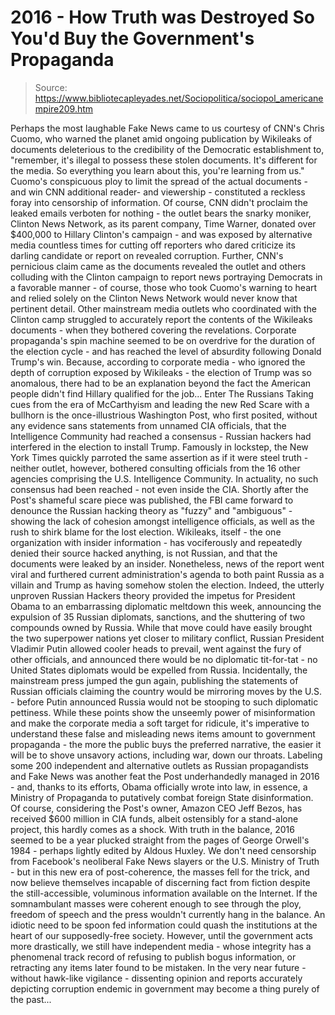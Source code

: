 # 2016 - How Truth was Destroyed So You'd Buy the Government's Propaganda

> Source: https://www.bibliotecapleyades.net/Sociopolitica/sociopol_americanempire209.htm

Perhaps the most laughable
Fake News came to us
courtesy of CNN's Chris
Cuomo, who
warned the planet amid ongoing publication by Wikileaks
of documents deleterious to the credibility of the
Democratic establishment to,
"remember, it's illegal to
possess these stolen documents. It's different for the
media. So everything you learn about this, you're
learning from us."
Cuomo's conspicuous ploy to
limit the spread of the actual documents - and win CNN
additional reader- and viewership - constituted a reckless
foray into censorship of information.
Of course, CNN didn't proclaim
the leaked emails verboten for nothing - the outlet bears
the snarky moniker,
Clinton News Network, as its parent company, Time
Warner,
donated over $400,000 to Hillary Clinton's
campaign - and was exposed by alternative media countless
times for
cutting off reporters who dared criticize its darling
candidate or report on revealed corruption.
Further, CNN's pernicious claim
came as the documents
revealed the outlet and others colluding with the
Clinton campaign to report news portraying Democrats in a
favorable manner - of course, those who took Cuomo's warning
to heart and relied solely on the Clinton News Network would
never know that pertinent detail.
Other mainstream media outlets
who coordinated with the Clinton camp struggled to
accurately report the contents of
the Wikileaks documents -
when they bothered covering the revelations.
Corporate propaganda's spin
machine seemed to be on overdrive for the duration of the
election cycle - and has reached the level of absurdity
following Donald Trump's win.
Because, according to corporate
media - who ignored the depth of corruption exposed by
Wikileaks - the election of Trump was so anomalous,
there had to be an explanation beyond the fact the American
people didn't find Hillary qualified for the job...
Enter The
Russians
Taking cues from the era of
McCarthyism and leading the new Red Scare with a bullhorn is
the once-illustrious Washington Post, who first
posited, without any evidence sans statements from
unnamed CIA officials, that the Intelligence Community had
reached a consensus - Russian hackers had interfered in the
election to install Trump.
Famously in lockstep, the New
York Times quickly parroted the same assertion as if it were
steel truth - neither outlet, however, bothered consulting
officials from the 16 other agencies comprising the U.S.
Intelligence Community.
In actuality, no such consensus
had been reached - not even inside the CIA.
Shortly after the Post's
shameful scare piece was published, the FBI came forward to
denounce the Russian hacking theory as "fuzzy" and
"ambiguous" -
showing the lack of cohesion amongst intelligence
officials, as well as the rush to shirk blame for the lost
election.
Wikileaks, itself - the
one organization with insider information - has
vociferously and repeatedly denied their source hacked
anything, is not Russian, and that the documents were leaked
by an insider.
Nonetheless, news of the report
went viral and furthered current administration's agenda to
both paint Russia as a villain and Trump as having somehow
stolen the election.
Indeed, the utterly unproven
Russian Hackers theory provided the impetus for President
Obama to an embarrassing diplomatic meltdown this week,
announcing the expulsion of 35 Russian diplomats,
sanctions, and the shuttering of two compounds owned by
Russia.
While that move could have
easily brought the two superpower nations yet closer to
military conflict, Russian President Vladimir Putin allowed
cooler heads to prevail, went against the fury of other
officials, and
announced there would be no diplomatic tit-for-tat - no
United States diplomats would be expelled from Russia.
Incidentally, the mainstream
press jumped the gun again, publishing the statements of
Russian officials claiming the country would be mirroring
moves by the U.S. - before Putin announced Russia would not
be stooping to such diplomatic pettiness.
While these points show the
unseemly power of
misinformation and make the corporate media a soft
target for ridicule, it's imperative to understand these
false and misleading news items amount to government
propaganda - the more the public buys the preferred
narrative, the easier it will be to shove unsavory
actions, including war, down our throats.
Labeling some 200
independent and alternative outlets as
Russian propagandists and Fake News was another feat
the Post underhandedly managed in 2016 - and, thanks to
its efforts,
Obama officially
wrote into law, in essence, a
Ministry of Propaganda
to putatively combat foreign State disinformation.
Of
course, considering the Post's owner, Amazon CEO Jeff Bezos, has
received $600 million in CIA funds, albeit
ostensibly for a stand-alone project, this hardly comes
as a shock.
With truth in the balance,
2016 seemed to be a year plucked straight from the pages
of
George Orwell's 1984 - perhaps lightly edited by
Aldous Huxley.
We don't need censorship
from Facebook's
neoliberal Fake News slayers or the U.S.
Ministry of
Truth - but in this new era of post-coherence, the
masses fell for the trick, and now believe themselves
incapable of discerning fact from fiction despite the
still-accessible, voluminous information available on
the Internet.
If the somnambulant masses
were coherent enough to see through the ploy, freedom of
speech and the press wouldn't currently hang in the
balance.
An idiotic need to be spoon fed information
could quash the institutions at the heart of our
supposedly-free society.
However, until the
government acts more drastically, we still have
independent media - whose integrity has a phenomenal
track record of refusing to publish bogus information,
or retracting any items later found to be mistaken.
In the very near future -
without hawk-like vigilance - dissenting opinion and
reports accurately depicting corruption endemic in
government may become a thing purely of the past...
